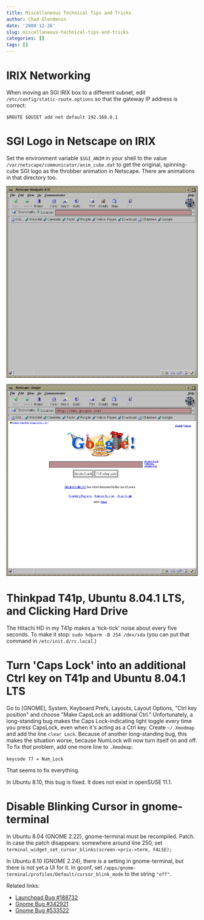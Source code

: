 ```yaml
---
title: Miscellaneous Technical Tips and Tricks
author: Chad Glendenin
date: '2008-12-26'
slug: miscellaneous-technical-tips-and-tricks
categories: []
tags: []
---
```


# IRIX Networking

When moving an SGI IRIX box to a different subnet, edit `/etc/config/static-route.options` so that the gateway IP address is correct:

```
$ROUTE $QUIET add net default 192.168.0.1
```

# SGI Logo in Netscape on IRIX

Set the environment variable `$SGI_ANIM` in your shell to the value `/var/netscape/communicator/anim_cube.dat` to get the original, spinning-cube SGI logo as the throbber animation in Netscape. There are animations in that directory too.


![Netscape with SGI Logo](/images/2008/sgi-netscape.png)

![Netscape with SGI Logo on google.com](/images/2008/sgi-netscape-google.png)

# Thinkpad T41p, Ubuntu 8.04.1 LTS, and Clicking Hard Drive

The Hitachi HD in my T41p makes a 'tick-tick' noise about every five seconds. To make it stop: `sudo hdparm -B 254 /dev/sda` (you can put that command in `/etc/init.d/rc.local`.)

# Turn 'Caps Lock' into an additional Ctrl key on T41p and Ubuntu 8.04.1 LTS

Go to [GNOME], System, Keyboard Prefs, Layouts, Layout Options, "Ctrl key position" and choose "Make CapsLock an additional Ctrl." Unfortunately, a long-standing bug makes the Caps Lock-indicating light toggle every time you press CapsLock, even when it's acting as a Ctrl key. Create `~/.Xmodmap` and add the line `clear Lock`. Because of another long-standing bug, this makes the situation worse, because NumLock will now turn itself on and off. To fix *that* problem, add one more line to `.Xmodmap`:

`keycode 77 = Num_Lock`

That seems to fix everything.

In Ubuntu 8.10, this bug is fixed. It does not exist in openSUSE 11.1. 

# Disable Blinking Cursor in gnome-terminal

In Ubuntu 8.04 (GNOME 2.22), gnome-terminal must be recompiled. Patch. In case the patch disappears: somewhere around line 250, set `terminal_widget_set_cursor_blinks(screen->priv->term, FALSE);`

In Ubuntu 8.10 (GNOME 2.24), there is a setting in gnome-terminal, but there is not yet a UI for it. In gconf, set `/apps/gnome-terminal/profiles/Default/cursor_blink_mode` to the string `"off"`.

Related links:

* [Launchpad Bug #188732](https://bugs.launchpad.net/ubuntu/+source/gnome-terminal/+bug/188732)
* [Gnome Bug #342921](https://bugzilla.gnome.org/show_bug.cgi?id=342921)
* [Gnome Bug #533522](https://bugzilla.gnome.org/show_bug.cgi?id=533522)
